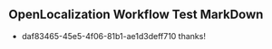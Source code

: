 ## OpenLocalization Workflow Test MarkDown
* daf83465-45e5-4f06-81b1-ae1d3deff710 thanks!

<!--HONumber=Aug16_HO3-->


